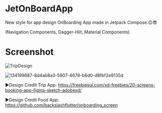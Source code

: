 # JetOnBoardApp
New style for app design OnBoarding App made in Jetpack Compose.😉😎

(Navigation Components,
Dagger-Hilt,
Material Components)

# Screenshot

![TripDesign](https://user-images.githubusercontent.com/25154589/134289477-6934fd10-73e7-4854-be8f-be3fac29b292.jpg)

![134199687-8d4ab8a3-5907-4678-b6d0-d8fbf2e9135d](https://user-images.githubusercontent.com/25154589/134289495-c769be31-1d5c-4529-bff0-527322b81aab.jpg)



►Design Credit Trip App: https://freebiesui.com/xd-freebies/20-screens-booking-app-figma-sketch-adobexd/

►Design Credit Food App: https://github.com/backslashflutter/onboarding_screen


